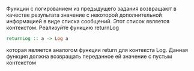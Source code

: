 Функции с логированием из предыдущего задания возвращают в качестве результата значение с некоторой дополнительной информацией в виде списка сообщений. Этот список является контекстом. Реализуйте функцию returnLog

```haskell
returnLog :: a -> Log a
```

которая является аналогом функции return для контекста Log. Данная функция должна возвращать переданное ей значение с пустым контекстом